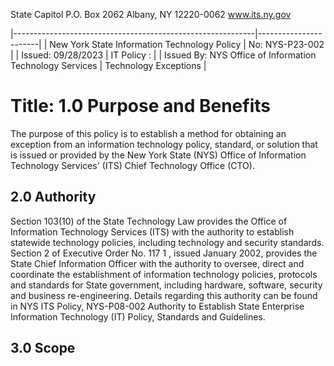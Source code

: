 State Capitol P.O. Box 2062 Albany, NY 12220-0062 www.its.ny.gov

|------------------------------------------------------------|-----------------------|
| New York State Information Technology Policy               | No:  NYS-P23-002      |
| Issued: 09/28/2023                                         | IT Policy :           |
| Issued By:  NYS Office of Information  Technology Services | Technology Exceptions |

# Title: **1.0 Purpose and Benefits**

The purpose of this policy is to establish a method for obtaining an exception from an information technology policy, standard, or solution that is issued or provided by the New York State (NYS) Office of Information Technology Services' (ITS) Chief Technology Office (CTO).

## **2.0 Authority**

Section 103(10) of the State Technology Law provides the Office of Information Technology Services (ITS) with the authority to establish statewide technology policies, including technology and security standards. Section 2 of Executive Order No. 117 1 , issued January 2002, provides the State Chief Information Officer with the authority to oversee, direct and coordinate the establishment of information technology policies, protocols and standards for State government, including hardware, software, security and business re-engineering. Details regarding this authority can be found in NYS ITS Policy, NYS-P08-002 Authority to Establish State Enterprise Information Technology (IT) Policy, Standards and Guidelines.

## **3.0 Scope**